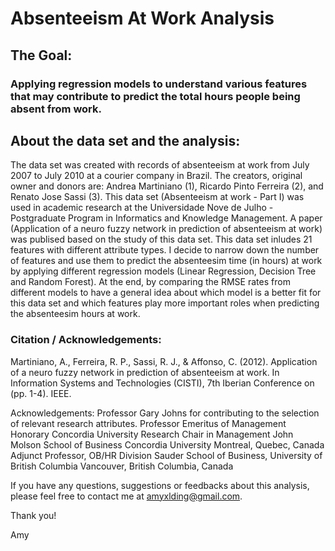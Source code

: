 # Absenteeism At Work Analysis

## The Goal: 
### Applying regression models to understand various features that may contribute to predict the total hours people being absent from work.

## About the data set and the analysis: 
The data set was created with records of absenteeism at work from July 2007 to July 2010 at a courier company in Brazil. The creators, original owner and donors are: Andrea Martiniano (1), Ricardo Pinto Ferreira (2), and Renato Jose Sassi (3).
This data set (Absenteeism at work - Part I) was used in academic research at the Universidade Nove de Julho - Postgraduate Program in Informatics and Knowledge Management. A paper (Application of a neuro fuzzy network in prediction of absenteeism at work) was publised based on the study of this data set.
This data set inludes 21 features with different attribute types. I decide to narrow down the number of features and use them to predict the absenteesim time (in hours) at work by applying different regression models (Linear Regression, Decision Tree and Random Forest). At the end, by comparing the RMSE rates from different models to have a general idea about which model is a better fit for this data set and which features play more important roles when predicting the absenteesim hours at work.

### Citation / Acknowledgements:
Martiniano, A., Ferreira, R. P., Sassi, R. J., & Affonso, C. (2012). Application of a neuro fuzzy network in prediction of absenteeism at work. In Information Systems and Technologies (CISTI), 7th Iberian Conference on (pp. 1-4). IEEE.

Acknowledgements:
Professor Gary Johns for contributing to the selection of relevant research attributes.
Professor Emeritus of Management
Honorary Concordia University Research Chair in Management
John Molson School of Business
Concordia University
Montreal, Quebec, Canada
Adjunct Professor, OB/HR Division
Sauder School of Business,
University of British Columbia
Vancouver, British Columbia, Canada

If you have any questions, suggestions or feedbacks about this analysis, please feel free to contact me at amyxlding@gmail.com.

Thank you!

Amy

